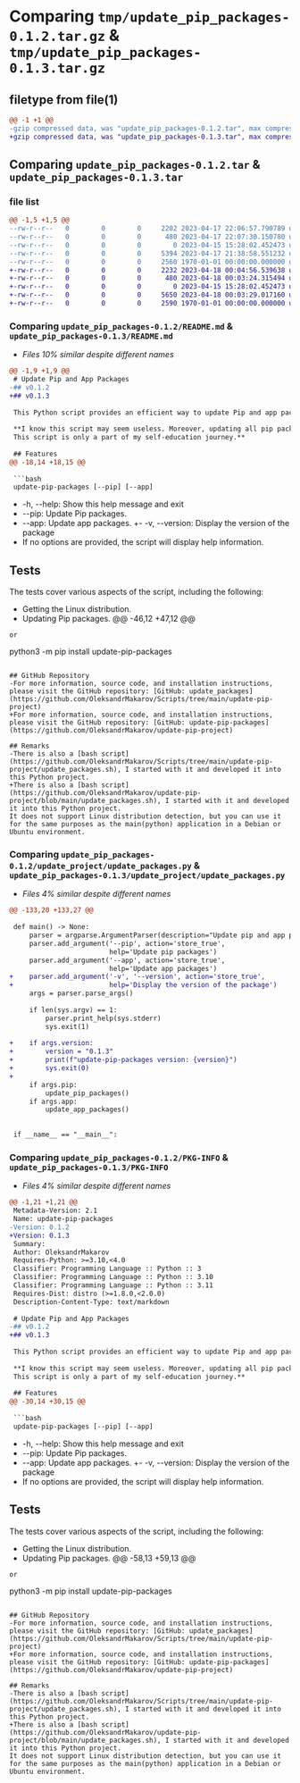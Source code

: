 # Comparing `tmp/update_pip_packages-0.1.2.tar.gz` & `tmp/update_pip_packages-0.1.3.tar.gz`

## filetype from file(1)

```diff
@@ -1 +1 @@
-gzip compressed data, was "update_pip_packages-0.1.2.tar", max compression
+gzip compressed data, was "update_pip_packages-0.1.3.tar", max compression
```

## Comparing `update_pip_packages-0.1.2.tar` & `update_pip_packages-0.1.3.tar`

### file list

```diff
@@ -1,5 +1,5 @@
--rw-r--r--   0        0        0     2202 2023-04-17 22:06:57.790789 update_pip_packages-0.1.2/README.md
--rw-r--r--   0        0        0      480 2023-04-17 22:07:30.150780 update_pip_packages-0.1.2/pyproject.toml
--rw-r--r--   0        0        0        0 2023-04-15 15:28:02.452473 update_pip_packages-0.1.2/update_project/__init__.py
--rw-r--r--   0        0        0     5394 2023-04-17 21:38:58.551232 update_pip_packages-0.1.2/update_project/update_packages.py
--rw-r--r--   0        0        0     2560 1970-01-01 00:00:00.000000 update_pip_packages-0.1.2/PKG-INFO
+-rw-r--r--   0        0        0     2232 2023-04-18 00:04:56.539638 update_pip_packages-0.1.3/README.md
+-rw-r--r--   0        0        0      480 2023-04-18 00:03:24.315494 update_pip_packages-0.1.3/pyproject.toml
+-rw-r--r--   0        0        0        0 2023-04-15 15:28:02.452473 update_pip_packages-0.1.3/update_project/__init__.py
+-rw-r--r--   0        0        0     5650 2023-04-18 00:03:29.017160 update_pip_packages-0.1.3/update_project/update_packages.py
+-rw-r--r--   0        0        0     2590 1970-01-01 00:00:00.000000 update_pip_packages-0.1.3/PKG-INFO
```

### Comparing `update_pip_packages-0.1.2/README.md` & `update_pip_packages-0.1.3/README.md`

 * *Files 10% similar despite different names*

```diff
@@ -1,9 +1,9 @@
 # Update Pip and App Packages
-## v0.1.2
+## v0.1.3
 
 This Python script provides an efficient way to update Pip and app packages on various Linux distributions. The script supports Ubuntu, Debian, Fedora, CentOS, Red Hat, Arch, Manjaro, OpenSUSE, and SUSE distributions. It updates packages using the appropriate package manager for each distribution.
 
 **I know this script may seem useless. Moreover, updating all pip packages can lead to challenges in some projects.
 This script is only a part of my self-education journey.**
 
 ## Features
@@ -18,14 +18,15 @@
 
 ```bash
 update-pip-packages [--pip] [--app]
 ```
 - -h, --help: Show this help message and exit
 - --pip: Update Pip packages.
 - --app: Update app packages.
+- -v, --version: Display the version of the package
 - If no options are provided, the script will display help information.
 
 ## Tests
 The tests cover various aspects of the script, including the following:
 
 - Getting the Linux distribution.
 - Updating Pip packages.
@@ -46,12 +47,12 @@
 ```
 or
 ```
 python3 -m pip install update-pip-packages
 ```
 
 ## GitHub Repository
-For more information, source code, and installation instructions, please visit the GitHub repository: [GitHub: update_packages](https://github.com/OleksandrMakarov/Scripts/tree/main/update-pip-project)
+For more information, source code, and installation instructions, please visit the GitHub repository: [GitHub: update-pip-packages](https://github.com/OleksandrMakarov/update-pip-project)
 
 ## Remarks
-There is also a [bash script](https://github.com/OleksandrMakarov/Scripts/tree/main/update-pip-project/update_packages.sh), I started with it and developed it into this Python project. 
+There is also a [bash script](https://github.com/OleksandrMakarov/update-pip-project/blob/main/update_packages.sh), I started with it and developed it into this Python project. 
 It does not support Linux distribution detection, but you can use it for the same purposes as the main(python) application in a Debian or Ubuntu environment.
```

### Comparing `update_pip_packages-0.1.2/update_project/update_packages.py` & `update_pip_packages-0.1.3/update_project/update_packages.py`

 * *Files 4% similar despite different names*

```diff
@@ -133,20 +133,27 @@
 
 def main() -> None:
     parser = argparse.ArgumentParser(description="Update pip and app packages")
     parser.add_argument('--pip', action='store_true',
                         help='Update pip packages')
     parser.add_argument('--app', action='store_true',
                         help='Update app packages')
+    parser.add_argument('-v', '--version', action='store_true',
+                        help='Display the version of the package')
     args = parser.parse_args()
 
     if len(sys.argv) == 1:
         parser.print_help(sys.stderr)
         sys.exit(1)
 
+    if args.version:
+        version = "0.1.3"
+        print(f"update-pip-packages version: {version}")
+        sys.exit(0)
+
     if args.pip:
         update_pip_packages()
     if args.app:
         update_app_packages()
 
 
 if __name__ == "__main__":
```

### Comparing `update_pip_packages-0.1.2/PKG-INFO` & `update_pip_packages-0.1.3/PKG-INFO`

 * *Files 4% similar despite different names*

```diff
@@ -1,21 +1,21 @@
 Metadata-Version: 2.1
 Name: update-pip-packages
-Version: 0.1.2
+Version: 0.1.3
 Summary: 
 Author: OleksandrMakarov
 Requires-Python: >=3.10,<4.0
 Classifier: Programming Language :: Python :: 3
 Classifier: Programming Language :: Python :: 3.10
 Classifier: Programming Language :: Python :: 3.11
 Requires-Dist: distro (>=1.8.0,<2.0.0)
 Description-Content-Type: text/markdown
 
 # Update Pip and App Packages
-## v0.1.2
+## v0.1.3
 
 This Python script provides an efficient way to update Pip and app packages on various Linux distributions. The script supports Ubuntu, Debian, Fedora, CentOS, Red Hat, Arch, Manjaro, OpenSUSE, and SUSE distributions. It updates packages using the appropriate package manager for each distribution.
 
 **I know this script may seem useless. Moreover, updating all pip packages can lead to challenges in some projects.
 This script is only a part of my self-education journey.**
 
 ## Features
@@ -30,14 +30,15 @@
 
 ```bash
 update-pip-packages [--pip] [--app]
 ```
 - -h, --help: Show this help message and exit
 - --pip: Update Pip packages.
 - --app: Update app packages.
+- -v, --version: Display the version of the package
 - If no options are provided, the script will display help information.
 
 ## Tests
 The tests cover various aspects of the script, including the following:
 
 - Getting the Linux distribution.
 - Updating Pip packages.
@@ -58,13 +59,13 @@
 ```
 or
 ```
 python3 -m pip install update-pip-packages
 ```
 
 ## GitHub Repository
-For more information, source code, and installation instructions, please visit the GitHub repository: [GitHub: update_packages](https://github.com/OleksandrMakarov/Scripts/tree/main/update-pip-project)
+For more information, source code, and installation instructions, please visit the GitHub repository: [GitHub: update-pip-packages](https://github.com/OleksandrMakarov/update-pip-project)
 
 ## Remarks
-There is also a [bash script](https://github.com/OleksandrMakarov/Scripts/tree/main/update-pip-project/update_packages.sh), I started with it and developed it into this Python project. 
+There is also a [bash script](https://github.com/OleksandrMakarov/update-pip-project/blob/main/update_packages.sh), I started with it and developed it into this Python project. 
 It does not support Linux distribution detection, but you can use it for the same purposes as the main(python) application in a Debian or Ubuntu environment.
```

